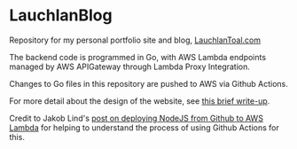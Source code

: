 # LauchlanBlog

Repository for my personal portfolio site and blog, [LauchlanToal.com](https://lauchlantoal.com)

The backend code is programmed in Go, with AWS Lambda endpoints managed by AWS APIGateway through Lambda Proxy Integration.

Changes to Go files in this repository are pushed to AWS via Github Actions.

For more detail about the design of the website, see [this brief write-up](https://lauchlantoal.com/blog/lauchlantoal).

Credit to Jakob Lind's [post on deploying NodeJS from Github to AWS Lambda](https://blog.jakoblind.no/aws-lambda-github-actions/) for helping to understand the process of using Github Actions for this.
